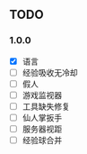 ## TODO

### 1.0.0

* [X] 语言
* [ ] 经验吸收无冷却
* [ ] 假人
* [ ] 游戏监视器
* [ ] 工具缺失修复
* [ ] 仙人掌扳手
* [ ] 服务器视距
* [ ] 经验球合并
